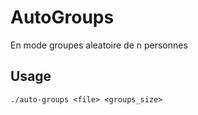 # AutoGroups

En mode groupes aleatoire de n personnes

## Usage 

`./auto-groups <file> <groups_size>`
